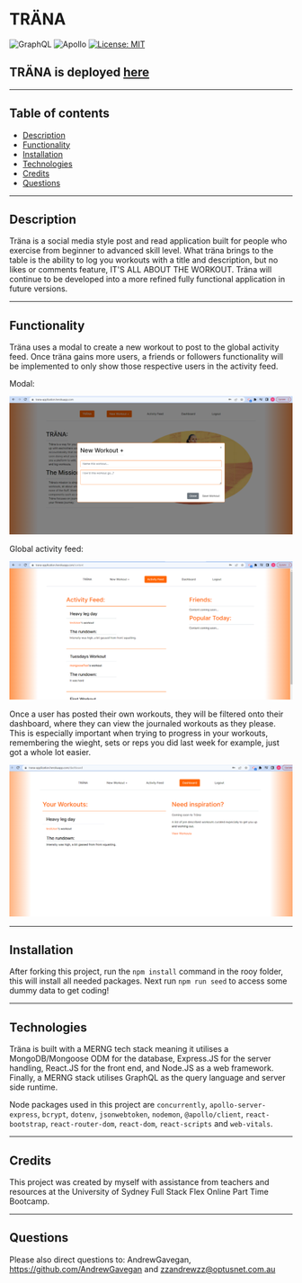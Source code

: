 # TR&Auml;NA

![GraphQL](https://img.shields.io/badge/node-GraphQL-orange)
![Apollo](https://img.shields.io/badge/node-Apollo-orange)
[![License: MIT](https://img.shields.io/badge/License-MIT-yellow.svg)](https://opensource.org/licenses/MIT)

## TR&Auml;NA is deployed [here](https://trana-application.herokuapp.com)

---
## Table of contents
* [Description](#Description)
* [Functionality](#Functionality)
* [Installation](#Installation)
* [Technologies](#Technologies)
* [Credits](#Credits)
* [Questions](#Questions)
---
## Description
Tr&auml;na is a social media style post and read application built for people who exercise from beginner to advanced skill level. What tr&auml;na brings to the table is the ability to log you workouts with a title and description, but no likes or comments feature, IT'S ALL ABOUT THE WORKOUT. 
Tr&auml;na will continue to be developed into a more refined fully functional application in future versions.

---
## Functionality
Tr&auml;na uses a modal to create a new workout to post to the global activity feed. Once tr&auml;na gains more users, a friends or followers functionality will be implemented to only show those respective users in the activity feed.

Modal:

![Screenshot](./client/src/components/images/Capture.PNG)

Global activity feed:

![Screenshot1](./client/src/components/images/Capture1.PNG)

Once a user has posted their own workouts, they will be filtered onto their dashboard, where they can view the journaled workouts as they please. This is especially important when trying to progress in your workouts, remembering the wieght, sets or reps you did last week for example, just got a whole lot easier.

![Screenshot1](./client/src/components/images/Capture2.PNG)

---
## Installation
After forking this project, run the `npm install` command in the rooy folder, this will install all needed packages. Next run `npm run seed` to access some dummy data to get coding!

---
## Technologies
Tr&auml;na is built with a MERNG tech stack meaning it utilises a MongoDB/Mongoose ODM for the database, Express.JS for the server handling, React.JS for the front end, and Node.JS as a web framework. Finally, a MERNG stack utilises GraphQL as the query language and server side runtime.

Node packages used in this project are `concurrently`, `apollo-server-express`, `bcrypt`,  `dotenv`, `jsonwebtoken`, `nodemon`, `@apollo/client`, `react-bootstrap`, `react-router-dom`, `react-dom`, `react-scripts` and `web-vitals`.

---
## Credits 
This project was created by myself with assistance from teachers and resources at the University of Sydney Full Stack Flex Online Part Time Bootcamp.

---
## Questions

Please also direct questions to: AndrewGavegan, https://github.com/AndrewGavegan and zzandrewzz@optusnet.com.au
